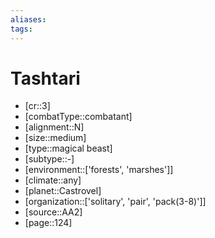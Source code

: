 ```yaml
---
aliases: 
tags: 
---
```


# Tashtari

- [cr::3]
- [combatType::combatant]
- [alignment::N]
- [size::medium]
- [type::magical beast]
- [subtype::-]
- [environment::['forests', 'marshes']]
- [climate::any]
- [planet::Castrovel]
- [organization::['solitary', 'pair', 'pack(3-8)']]
- [source::AA2]
- [page::124]
